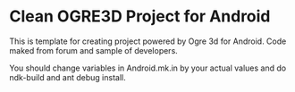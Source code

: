 Clean OGRE3D Project for Android
=

This is template for creating project powered by Ogre 3d for Android.
Code maked from forum and sample of developers.

You should change variables in Android.mk.in by your actual values and do ndk-build and ant debug install.
